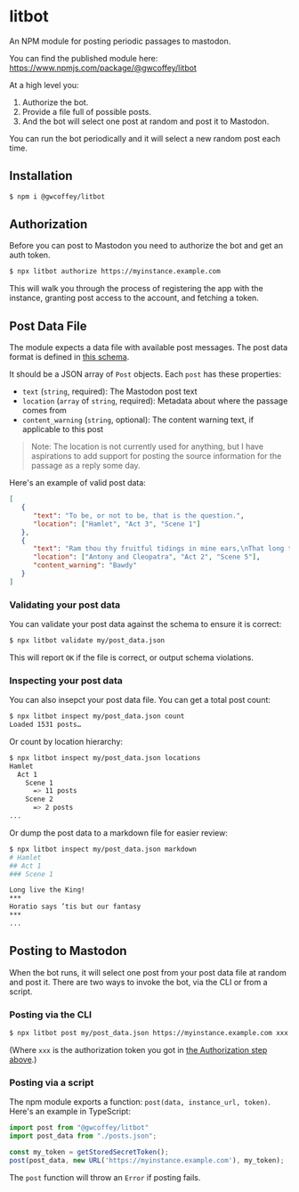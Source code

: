 # litbot

An NPM module for posting periodic passages to mastodon.

You can find the published module here: https://www.npmjs.com/package/@gwcoffey/litbot

At a high level you:
1. Authorize the bot.
2. Provide a file full of possible posts.
3. And the bot will select one post at random and post it to Mastodon.

You can run the bot periodically and it will select a new random post each time.

## Installation

```sh
$ npm i @gwcoffey/litbot
```

## Authorization

Before you can post to Mastodon you need to authorize the bot and get an auth token.

```sh
$ npx litbot authorize https://myinstance.example.com
```

This will walk you through the process of registering the app with the instance, granting post access to the account, and fetching a token.

## Post Data File

The module expects a data file with available post messages. The post data format is defined in [this schema][schema].

[schema]: https://github.com/gwcoffey/litbot/blob/main/src/schema/posts.schema.json

It should be a JSON array of `Post` objects. Each `post` has these properties:

* `text` (`string`, required): The Mastodon post text
* `location` (`array` of `string`, required): Metadata about where the passage comes from
* `content_warning` (`string`, optional): The content warning text, if applicable to this post

> Note: The location is not currently used for anything, but I have aspirations to add support for posting the source information for the passage as a reply some day.

Here's an example of valid post data:

```json
[
   {
      "text": "To be, or not to be, that is the question.",
      "location": ["Hamlet", "Act 3", "Scene 1"]
   },
   {
      "text": "Ram thou thy fruitful tidings in mine ears,\nThat long time have been barren.",
      "location": ["Antony and Cleopatra", "Act 2", "Scene 5"],
      "content_warning": "Bawdy"
   }
]
```

### Validating your post data

You can validate your post data against the schema to ensure it is correct:

```sh
$ npx litbot validate my/post_data.json
```

This will report `OK` if the file is correct, or output schema violations.

### Inspecting your post data

You can also insepct your post data file. You can get a total post count:

```sh
$ npx litbot inspect my/post_data.json count
Loaded 1531 posts…
```

Or count by location hierarchy:

```sh
$ npx litbot inspect my/post_data.json locations
Hamlet
  Act 1
    Scene 1
      => 11 posts
    Scene 2
      => 2 posts
...
```

Or dump the post data to a markdown file for easier review:

```sh
$ npx litbot inspect my/post_data.json markdown
# Hamlet
## Act 1
### Scene 1

Long live the King!
***
Horatio says ’tis but our fantasy
***
...
```

## Posting to Mastodon

When the bot runs, it will select one post from your post data file at random and post it. There are two ways to invoke the bot, via the CLI or from a script.

### Posting via the CLI

```sh
$ npx litbot post my/post_data.json https://myinstance.example.com xxx
```
(Where `xxx` is the authorization token you got in [the Authorization step above](#Authorization).)

### Posting via a script

The npm module exports a function: `post(data, instance_url, token)`. Here's an example in TypeScript:

```typescript
import post from "@gwcoffey/litbot"
import post_data from "./posts.json";

const my_token = getStoredSecretToken();
post(post_data, new URL('https://myinstance.example.com'), my_token);
```

The `post` function will throw an `Error` if posting fails.
